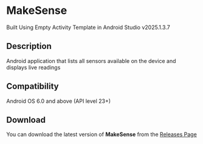 # MakeSense
Built Using Empty Activity Template in Android Studio v2025.1.3.7

## Description
Android application that lists all sensors available on the device and displays live readings

## Compatibility
Android OS 6.0 and above (API level 23+)

## **Download**
You can download the latest version of **MakeSense** from the [Releases Page](https://github.com/theKevatron/MakeSense/releases/tag/v1.0.0)
